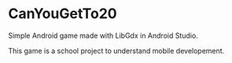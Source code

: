 # CanYouGetTo20
Simple Android game made with LibGdx in Android Studio.

This game is a school project to understand mobile developement. 

